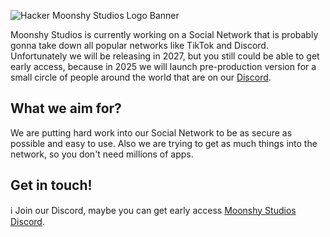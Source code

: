 ![Hacker Moonshy Studios Logo Banner](https://github.com/moonshystudios/.github/blob/main/profile/8k%20MSS%20Wallpaper%20-%20Signed.png?raw=true)

Moonshy Studios is currently working on a Social Network that is probably gonna take down all popular networks like TikTok and Discord.
Unfortunately we will be releasing in 2027, but you still could be able to get early access,
because in 2025 we will launch pre-production version for a small circle of people around the world that are on our [Discord](https://discord.moonshystudios.com).

## What we aim for?
We are putting hard work into our Social Network to be as secure as possible and easy to use.
Also we are trying to get as much things into the network, so you don't need millions of apps.

## Get in touch!
ℹ️ Join our Discord, maybe you can get early access [Moonshy Studios Discord](https://discord.moonshystudios.com).
